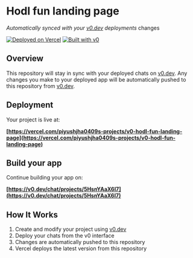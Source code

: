 # Hodl fun landing page

*Automatically synced with your [v0.dev](https://v0.dev) deployments*
changes

[![Deployed on Vercel](https://img.shields.io/badge/Deployed%20on-Vercel-black?style=for-the-badge&logo=vercel)](https://vercel.com/piyushjha0409s-projects/v0-hodl-fun-landing-page)
[![Built with v0](https://img.shields.io/badge/Built%20with-v0.dev-black?style=for-the-badge)](https://v0.dev/chat/projects/5HsnYAaX6I7)

## Overview

This repository will stay in sync with your deployed chats on [v0.dev](https://v0.dev).
Any changes you make to your deployed app will be automatically pushed to this repository from [v0.dev](https://v0.dev).

## Deployment

Your project is live at:

**[https://vercel.com/piyushjha0409s-projects/v0-hodl-fun-landing-page](https://vercel.com/piyushjha0409s-projects/v0-hodl-fun-landing-page)**

## Build your app

Continue building your app on:

**[https://v0.dev/chat/projects/5HsnYAaX6I7](https://v0.dev/chat/projects/5HsnYAaX6I7)**

## How It Works

1. Create and modify your project using [v0.dev](https://v0.dev)
2. Deploy your chats from the v0 interface
3. Changes are automatically pushed to this repository
4. Vercel deploys the latest version from this repository
